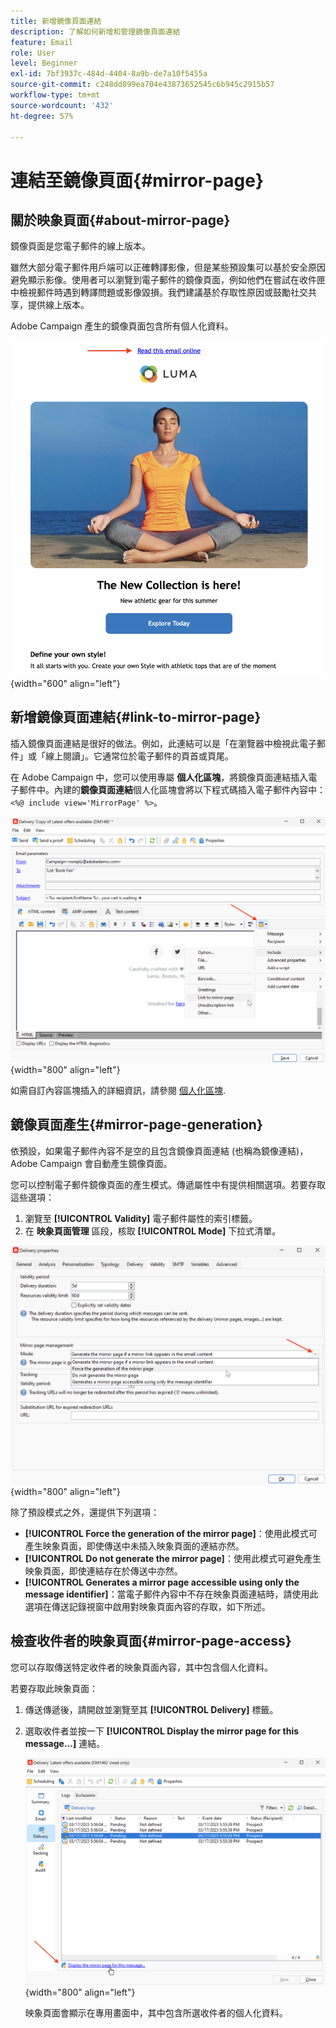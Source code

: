```yaml
---
title: 新增鏡像頁面連結
description: 了解如何新增和管理鏡像頁面連結
feature: Email
role: User
level: Beginner
exl-id: 7bf3937c-484d-4404-8a9b-de7a10f5455a
source-git-commit: c248dd899ea704e43873652545c6b945c2915b57
workflow-type: tm+mt
source-wordcount: '432'
ht-degree: 57%

---
```


# 連結至鏡像頁面{#mirror-page}

## 關於映象頁面{#about-mirror-page}

鏡像頁面是您電子郵件的線上版本。

雖然大部分電子郵件用戶端可以正確轉譯影像，但是某些預設集可以基於安全原因避免顯示影像。使用者可以瀏覽到電子郵件的鏡像頁面，例如他們在嘗試在收件匣中檢視郵件時遇到轉譯問題或影像毀損。我們建議基於存取性原因或鼓勵社交共享，提供線上版本。

Adobe Campaign 產生的鏡像頁面包含所有個人化資料。

![鏡像連結範例](assets/mirror-page-link.png){width="600" align="left"}

## 新增鏡像頁面連結{#link-to-mirror-page}

插入鏡像頁面連結是很好的做法。例如，此連結可以是「在瀏覽器中檢視此電子郵件」或「線上閱讀」。它通常位於電子郵件的頁首或頁尾。

在 Adobe Campaign 中，您可以使用專屬 **個人化區塊**，將鏡像頁面連結插入電子郵件中。內建的&#x200B;**鏡像頁面連結**&#x200B;個人化區塊會將以下程式碼插入電子郵件內容中：`<%@ include view='MirrorPage' %>`。

![](assets/mirror-page-insert.png){width="800" align="left"}


如需自訂內容區塊插入的詳細資訊，請參閱 [個人化區塊](personalization-blocks.md).

## 鏡像頁面產生{#mirror-page-generation}

依預設，如果電子郵件內容不是空的且包含鏡像頁面連結 (也稱為鏡像連結)，Adobe Campaign 會自動產生鏡像頁面。

您可以控制電子郵件鏡像頁面的產生模式。傳遞屬性中有提供相關選項。若要存取這些選項：

1. 瀏覽至 **[!UICONTROL Validity]** 電子郵件屬性的索引標籤。
1. 在 **映象頁面管理** 區段，核取 **[!UICONTROL Mode]** 下拉式清單。

![](assets/mirror-page-generation.png){width="800" align="left"}

除了預設模式之外，還提供下列選項：

* **[!UICONTROL Force the generation of the mirror page]**：使用此模式可產生映象頁面，即使傳送中未插入映象頁面的連結亦然。
* **[!UICONTROL Do not generate the mirror page]**：使用此模式可避免產生映象頁面，即使連結存在於傳送中亦然。
* **[!UICONTROL Generates a mirror page accessible using only the message identifier]**：當電子郵件內容中不存在映象頁面連結時，請使用此選項在傳送記錄視窗中啟用對映象頁面內容的存取，如下所述。

## 檢查收件者的映象頁面{#mirror-page-access}

您可以存取傳送特定收件者的映象頁面內容，其中包含個人化資料。

若要存取此映象頁面：

1. 傳送傳遞後，請開啟並瀏覽至其 **[!UICONTROL Delivery]** 標籤。

1. 選取收件者並按一下 **[!UICONTROL Display the mirror page for this message...]** 連結。

   ![](assets/mirror-page-display.png){width="800" align="left"}

   映象頁面會顯示在專用畫面中，其中包含所選收件者的個人化資料。
